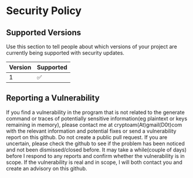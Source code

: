 # Security Policy

## Supported Versions

Use this section to tell people about which versions of your project are
currently being supported with security updates.

| Version | Supported          |
| ------- | ------------------ |
|    1    | :white_check_mark: |

## Reporting a Vulnerability

If you find a vulnerability in the program that is not related to the generate command or traces of potentially sensitive information(eg plaintext or keys remaining in memory), please contact me at cryptoam(At)gmail(D0t)com with the relevant information and potential fixes or send a vulnerability report on this github. Do not create a public pull request.
If you are uncertain, please check the github to see if the problem has been noticed and not been dismissed/closed before.
It may take a while(couple of days) before I respond to any reports and confirm whether the vulnerability is in scope.
If the vulnerability is real and in scope, I will both contact you and create an advisory on this github.
